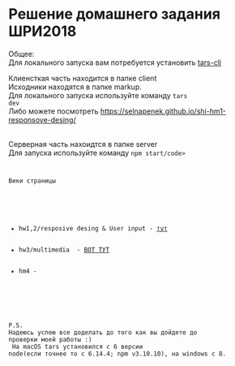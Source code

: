 # Решение домашнего задания ШРИ2018

Общее:<br>
Для локального запуска вам потребуется установить <a href="https://github.com/tars/tars-cli">tars-cli</a>  

Клиенсткая часть находится в папке client<br>
Исходники находятся в папке markup.<br>
Для локального запуска используйте команду 
<code>tars dev</code><br>
Либо можете посмотреть https://selnapenek.github.io/shi-hm1-responsove-desing/<br>

<br>Серверная часть нахоидтся в папке server<br>
Для запуска используйте команду 
<code>npm start/code><br>
  
  Вики страницы
  <ul>
  <li>hw1,2/resposive desing & User input - <a href="https://github.com/Selnapenek/shi-hm1-responsove-desing/wiki/hw1,2">тут</a></li>
  <li>hw3/multimedia  - <a href="https://github.com/Selnapenek/shi-hm1-responsove-desing/wiki/hw3-multimedia">ВОТ ТУТ</a></li>
  <li>hm4 - <a href="https://github.com/Selnapenek/shi-hm1-responsove-desing/wiki/hw4-nodejs"></a></li>
  </ul>


<br>P.S.
<br>Надеюсь успею все доделать до того как вы дойдете до проверки моей работы :)<br>
На macOS tars установился с 6 версии node(если точнее то с 6.14.4; npm v3.10.10), на windows с 8.



